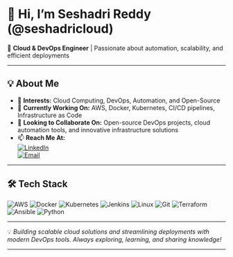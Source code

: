 # 👋 Hi, I’m Seshadri Reddy (@seshadricloud)

🚀 **Cloud & DevOps Engineer** | Passionate about automation, scalability, and efficient deployments

---

## 💡 About Me

- 👀 **Interests:** Cloud Computing, DevOps, Automation, and Open-Source
- 💼 **Currently Working On:** AWS, Docker, Kubernetes, CI/CD pipelines, Infrastructure as Code
- 💞️ **Looking to Collaborate On:** Open-source DevOps projects, cloud automation tools, and innovative infrastructure solutions
- 📫 **Reach Me At:**  
  [![LinkedIn](https://img.shields.io/badge/LinkedIn-blue?logo=linkedin)](https://www.linkedin.com/in/seshadricloud)  
  [![Email](https://img.shields.io/badge/Email-white?logo=gmail)](mailto:seshadricloud@example.com)

---

## 🛠 Tech Stack

![AWS](https://img.shields.io/badge/AWS-232F3E?style=for-the-badge&logo=amazon-aws&logoColor=white)
![Docker](https://img.shields.io/badge/Docker-2496ED?style=for-the-badge&logo=docker&logoColor=white)
![Kubernetes](https://img.shields.io/badge/Kubernetes-326CE5?style=for-the-badge&logo=kubernetes&logoColor=white)
![Jenkins](https://img.shields.io/badge/Jenkins-D24939?style=for-the-badge&logo=jenkins&logoColor=white)
![Linux](https://img.shields.io/badge/Linux-FCC624?style=for-the-badge&logo=linux&logoColor=black)
![Git](https://img.shields.io/badge/Git-F05032?style=for-the-badge&logo=git&logoColor=white)
![Terraform](https://img.shields.io/badge/Terraform-623CE4?style=for-the-badge&logo=terraform&logoColor=white)
![Ansible](https://img.shields.io/badge/Ansible-EE0000?style=for-the-badge&logo=ansible&logoColor=white)
![Python](https://img.shields.io/badge/Python-3776AB?style=for-the-badge&logo=python&logoColor=white)

---

💡 *Building scalable cloud solutions and streamlining deployments with modern DevOps tools. Always exploring, learning, and sharing knowledge!*

---
